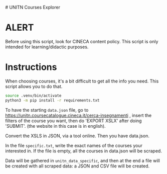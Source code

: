 # UNITN Courses Explorer

# ALERT

Before using this script, look for CINECA content policy. This script is only intended for learning/didactic purposes. 

# Instructions

When choosing courses, it's a bit difficult to get all the info you need. This script allows you to do that. 

```bash
source .venv/bin/activate
python3 -m pip install -r requirements.txt
```

To have the starting `data.json` file, go to https://unitn.coursecatalogue.cineca.it/cerca-insegnamenti , insert the filters of the course you want, then do 'EXPORT XSLX' after doing 'SUBMIT'. (the website in this case is in english). 

Convert the XSLS in JSON, via a tool online. Then you have data.json. 

In the file `specific.txt`, write the exact names of the courses your interested in. If the file is empty, all the courses in data.json will be scraped. 

Data will be gathered in `unitn_data_specific`, and then at the end a file will be created with all scraped data: a JSON and CSV file will be created. 


